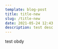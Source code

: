 ```yaml
---
template: blog-post
title: title-new
slug: /title-new
date: 2021-05-24 12:43
description: test desc
---
```

test obdy